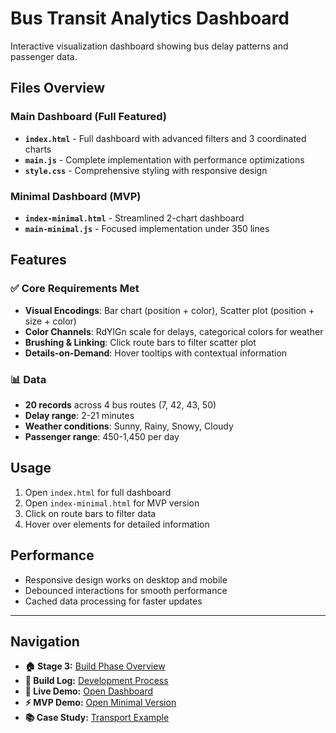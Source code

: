 # Bus Transit Analytics Dashboard

Interactive visualization dashboard showing bus delay patterns and passenger data.

## Files Overview

### Main Dashboard (Full Featured)
- **`index.html`** - Full dashboard with advanced filters and 3 coordinated charts
- **`main.js`** - Complete implementation with performance optimizations
- **`style.css`** - Comprehensive styling with responsive design

### Minimal Dashboard (MVP)
- **`index-minimal.html`** - Streamlined 2-chart dashboard
- **`main-minimal.js`** - Focused implementation under 350 lines

## Features

### ✅ Core Requirements Met
- **Visual Encodings**: Bar chart (position + color), Scatter plot (position + size + color)
- **Color Channels**: RdYlGn scale for delays, categorical colors for weather
- **Brushing & Linking**: Click route bars to filter scatter plot
- **Details-on-Demand**: Hover tooltips with contextual information

### 📊 Data
- **20 records** across 4 bus routes (7, 42, 43, 50)
- **Delay range**: 2-21 minutes
- **Weather conditions**: Sunny, Rainy, Snowy, Cloudy
- **Passenger range**: 450-1,450 per day

## Usage
1. Open `index.html` for full dashboard
2. Open `index-minimal.html` for MVP version
3. Click on route bars to filter data
4. Hover over elements for detailed information

## Performance
- Responsive design works on desktop and mobile
- Debounced interactions for smooth performance
- Cached data processing for faster updates

---

## Navigation
- **🏠 Stage 3:** [Build Phase Overview](../README.md)
- **📁 Build Log:** [Development Process](../3.2-Build-Log.md)
- **🔄 Live Demo:** [Open Dashboard](index.html)
- **⚡ MVP Demo:** [Open Minimal Version](index-minimal.html)
- **📚 Case Study:** [Transport Example](../../Training-Materials/Case-Studies/README.md)
